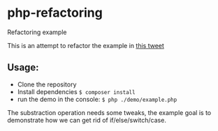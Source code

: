 # php-refactoring
Refactoring example


This is an attempt to refactor the example in [this tweet](https://twitter.com/rajkbnp/status/1367829647589793792)

## Usage:
- Clone the repository
- Install dependencies `$ composer install`
- run the demo in the console: `$ php ./demo/example.php`

The substraction operation needs some tweaks, the example goal is to demonstrate how we can get rid of if/else/switch/case.